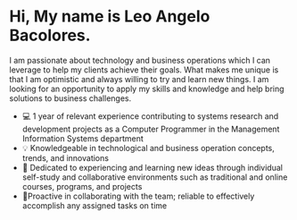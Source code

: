 # Hi, My name is Leo Angelo Bacolores.    

I am passionate about technology and business operations which I can leverage to help my clients achieve their goals. What makes me unique is that I am optimistic and always willing to try and learn new things. I am looking for an opportunity to apply my skills and knowledge and help bring solutions to business challenges.   

- 💻 1 year of relevant experience contributing to systems research and development projects as a Computer Programmer in the Management Information Systems department   
- 💡 Knowledgeable in technological and business operation concepts, trends, and innovations   
- 🎯 Dedicated to experiencing and learning new ideas through individual self-study and collaborative environments such as traditional and online courses, programs, and projects   
- 🤝Proactive in collaborating with the team; reliable to effectively accomplish any assigned tasks on time   
